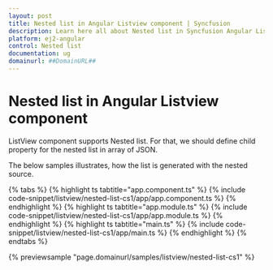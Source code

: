 ```yaml
---
layout: post
title: Nested list in Angular Listview component | Syncfusion
description: Learn here all about Nested list in Syncfusion Angular Listview component of Syncfusion Essential JS 2 and more.
platform: ej2-angular
control: Nested list 
documentation: ug
domainurl: ##DomainURL##
---
```


# Nested list in Angular Listview component

ListView component supports Nested list. For that, we should define child property for the nested list in array of JSON.

The below samples illustrates, how the list is generated with the nested source.

{% tabs %}
{% highlight ts tabtitle="app.component.ts" %}
{% include code-snippet/listview/nested-list-cs1/app/app.component.ts %}
{% endhighlight %}
{% highlight ts tabtitle="app.module.ts" %}
{% include code-snippet/listview/nested-list-cs1/app/app.module.ts %}
{% endhighlight %}
{% highlight ts tabtitle="main.ts" %}
{% include code-snippet/listview/nested-list-cs1/app/main.ts %}
{% endhighlight %}
{% endtabs %}
  
{% previewsample "page.domainurl/samples/listview/nested-list-cs1" %}